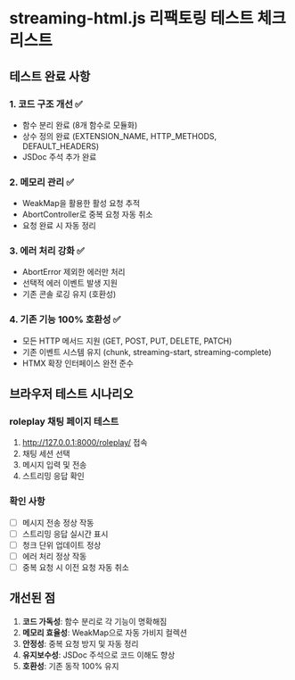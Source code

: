 # streaming-html.js 리팩토링 테스트 체크리스트

## 테스트 완료 사항

### 1. 코드 구조 개선 ✅
- 함수 분리 완료 (8개 함수로 모듈화)
- 상수 정의 완료 (EXTENSION_NAME, HTTP_METHODS, DEFAULT_HEADERS)
- JSDoc 주석 추가 완료

### 2. 메모리 관리 ✅
- WeakMap을 활용한 활성 요청 추적
- AbortController로 중복 요청 자동 취소
- 요청 완료 시 자동 정리

### 3. 에러 처리 강화 ✅
- AbortError 제외한 에러만 처리
- 선택적 에러 이벤트 발생 지원
- 기존 콘솔 로깅 유지 (호환성)

### 4. 기존 기능 100% 호환성 ✅
- 모든 HTTP 메서드 지원 (GET, POST, PUT, DELETE, PATCH)
- 기존 이벤트 시스템 유지 (chunk, streaming-start, streaming-complete)
- HTMX 확장 인터페이스 완전 준수

## 브라우저 테스트 시나리오

### roleplay 채팅 페이지 테스트
1. http://127.0.0.1:8000/roleplay/ 접속
2. 채팅 세션 선택
3. 메시지 입력 및 전송
4. 스트리밍 응답 확인

### 확인 사항
- [ ] 메시지 전송 정상 작동
- [ ] 스트리밍 응답 실시간 표시
- [ ] 청크 단위 업데이트 정상
- [ ] 에러 처리 정상 작동
- [ ] 중복 요청 시 이전 요청 자동 취소

## 개선된 점
1. **코드 가독성**: 함수 분리로 각 기능이 명확해짐
2. **메모리 효율성**: WeakMap으로 자동 가비지 컬렉션
3. **안정성**: 중복 요청 방지 및 자동 정리
4. **유지보수성**: JSDoc 주석으로 코드 이해도 향상
5. **호환성**: 기존 동작 100% 유지